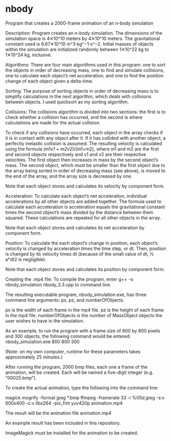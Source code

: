 # nbody
Program that creates a 2000-frame animation of an n-body simulation

Description:
Program creates an n-body simulation. The dimensions of the simulation space is 4✕10^10 meters by 4✕10^10 meters. The gravitational constant used is 6.67✕10^10 m^3⋅kg^−1⋅s^−2. Initial masses of objects within the simulation are initialized randomly between 1✕10^22 kg to 1✕10^24 kg, inclusive.

Algorithms:
There are four main algorithms used in this program: one to sort the objects in order of decreasing mass, one to find and simulate collisions, one to calculate each object’s net acceleration, and one to find the position change of each object given a delta-time.

Sorting:
The purpose of sorting objects in order of decreasing mass is to simplify calculations in the next algorithm, which deals with collisions between objects. I used quicksort as my sorting algorithm.

Collisions:
The collisions algorithm is divided into two sections: the first is to check whether a collision has occurred, and the second is where calculations are made for the actual collision.

To check if any collisions have occurred, each object in the array checks if it is in contact with any object after it. If it has collided with another object, a perfectly inelastic collision is assumed. The resulting velocity is calculated using the formula (m1*v1 + m2*v2)/(m1+m2), where m1 and m2 are the first and second objects respectively and v1 and v2 are their respective velocities. The first object then increases in mass by the second object’s mass. The second object, which must be smaller than the first object due to the array being sorted in order of decreasing mass (see above), is moved to the end of the array, and the array size is decreased by one.

Note that each object stores and calculates its velocity by component form.

Acceleration:
To calculate each object’s net acceleration, individual accelerations by all other objects are added together. The formula used to calculate each acceleration is acceleration equals the gravitational constant times the second object’s mass divided by the distance between them squared. These calculations are repeated for all other objects in the array.

Note that each object stores and calculates its net acceleration by component form.

Position:
To calculate the each object’s change in position, each object’s velocity is changed by acceleration times the time step, or dt. Then, position is changed by its velocity times dt (because of the small value of dt, ½ a*dt2 is negligible).

Note that each object stores and calculates its position by component form.

Creating the .mp4 file:
To compile the program, enter g++ -o nbody_simulation nbody_3.3.cpp to command line.

The resulting executable program, nbody_simulation.exe, has three command line arguments: px, pz, and numberOfObjects.

px is the width of each frame in the mp4 file. pz is the height of each frame in the mp4 file. numberOfObjects is the number of MassObject objects the user wishes to have in the simulation.

As an example, to run the program with a frame size of 800 by 800 pixels and 300 objects, the following command would be entered: nbody_simulation.exe 800 800 300

(Note: on my own computer, runtime for these parameters takes approximately 25 minutes.)

After running the program, 2000 bmp files, each one a frame of the animation, will be created. Each will be named a five-digit integer (e.g. “00025.bmp”).

To create the actual animation, type the following into the command line:

magick mogrify -format jpeg *.bmp
ffmpeg -framerate 33 -i %05d.jpeg -s:v 600x400 -c:v libx264 -pix_fmt yuv420p animation.mp4

The result will be the animation file animation.mp4

An example result has been included in this repository.

ImageMagick must be installed for the animation to be created.
